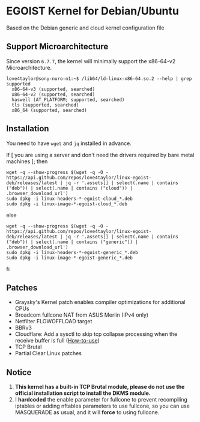 #  EGOIST Kernel for Debian/Ubuntu

Based on the Debian generic and cloud kernel configuration file

## Support Microarchitecture

Since version `6.7.7`, the kernel will minimally support the x86-64-v2 Microarchitecture.

```
love4taylor@sony-nuro-n1:~$ /lib64/ld-linux-x86-64.so.2 --help | grep supported
  x86-64-v3 (supported, searched)
  x86-64-v2 (supported, searched)
  haswell (AT_PLATFORM; supported, searched)
  tls (supported, searched)
  x86_64 (supported, searched)
```

## Installation

You need to have `wget` and `jq` installed in advance.

If [ you are using a server and don't need the drivers required by bare metal machines ]; then

```
wget -q --show-progress $(wget -q -O - https://api.github.com/repos/love4taylor/linux-egoist-deb/releases/latest | jq -r '.assets[] | select(.name | contains ("deb")) | select(.name | contains ("cloud")) | .browser_download_url')
sudo dpkg -i linux-headers-*-egoist-cloud_*.deb
sudo dpkg -i linux-image-*-egoist-cloud_*.deb
```

else

```
wget -q --show-progress $(wget -q -O - https://api.github.com/repos/love4taylor/linux-egoist-deb/releases/latest | jq -r '.assets[] | select(.name | contains ("deb")) | select(.name | contains ("generic")) | .browser_download_url')
sudo dpkg -i linux-headers-*-egoist-generic_*.deb
sudo dpkg -i linux-image-*-egoist-generic_*.deb
```

fi

## Patches

- Graysky's Kernel patch enables compiler optimizations for additional CPUs
- Broadcom fullcone NAT from ASUS Merlin (IPv4 only)
- Netfilter FLOWOFFLOAD target
- BBRv3
- Cloudflare: Add a sysctl to skip tcp collapse processing when the receive buffer is full ([How-to-use](https://blog.cloudflare.com/optimizing-tcp-for-high-throughput-and-low-latency/))
- TCP Brutal
- Partial Clear Linux patches

## Notice

1. **This kernel has a built-in TCP Brutal module, please do not use the official installation script to install the DKMS module.**
2. I **hardcoded** the enable parameter for fullcone to prevent recompiling iptables or adding nftables parameters to use fullcone, so you can use MASQUERADE as usual, and it will **force** to using fullcone.

